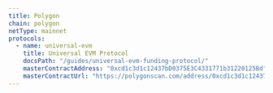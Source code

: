 ```yaml
---
title: Polygon
chain: polygon
netType: mainnet
protocols:
  - name: universal-evm
    title: Universal EVM Protocol
    docsPath: "/guides/universal-evm-funding-protocol/"
    masterContractAddress: "0xcd1c3d1c12437bD0375E3C4331771b31220125Bd"
    masterContractUrl: "https://polygonscan.com/address/0xcd1c3d1c12437bD0375E3C4331771b31220125Bd#writeProxyContract"
---
```

